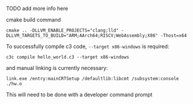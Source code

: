 TODO add more info here

cmake build command
```
cmake .. -DLLVM_ENABLE_PROJECTS="clang;lld" -DLLVM_TARGETS_TO_BUILD="ARM;AArch64;RISCV;WebAssembly;X86" -Thost=x64
```

To successfully compile c3 code, `--target x86-windows` is required:
```
c3c compile hello_world.c3 --target x86-windows
```
and manual linking is currently necessary:
```
link.exe /entry:mainCRTSetup /defaultlib:libcmt /subsystem:console ./hw.o
```
This will need to be done with a developer command prompt